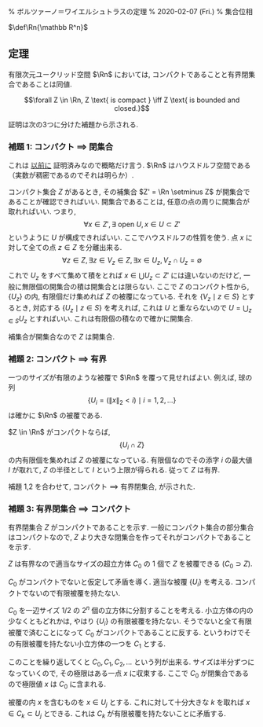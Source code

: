 % ボルツァーノ＝ワイエルシュトラスの定理
% 2020-02-07 (Fri.)
% 集合位相

$\def\Rn{\mathbb R^n}$

## 定理

有限次元ユークリッド空間
$\Rn$
においては,
コンパクトであることと有界閉集合であることは同値.

$$\forall Z \in \Rn, Z \text{ is compact } \iff Z \text{ is bounded and closed.}$$

証明は次の3つに分けた補題から示される.

### 補題 1: コンパクト $\implies$ 閉集合

これは [以前に](topo.html) 証明済みなので概略だけ言う.
$\Rn$ はハウスドルフ空間である（実数が稠密であるのでそれは明らか）.

コンパクト集合 $Z$ があるとき,
その補集合
$Z' = \Rn \setminus Z$ が開集合であることが確認できればいい.
開集合であることは, 任意の点の周りに開集合が取れればいい.
つまり,
$$\forall x \in Z', \exists \text{ open } U, x \in U \subset Z'$$
というように $U$ が構成できればいい.
ここでハウスドルフの性質を使う.
点 $x$ に対して全ての点 $z \in Z$ を分離出来る.
$$\forall z \in Z, \exists z \in V_z \in Z, \exists x \in U_z, V_z \cap U_z = \emptyset$$
これで $U_z$ をすべて集めて積をとれば $x \in \bigcup U_z \subset Z'$ には違いないのだけど, 一般に無限個の開集合の積は開集合とは限らない.
ここで $Z$ のコンパクト性から, $\{ U_z \}$ の内, 有限個だけ集めれば $Z$ の被覆になっている.
それを $\{ V_z \mid z \in S \}$ とするとき, 対応する
$\{ U_z \mid z \in S \}$
を考えれば, これは $U$ と重ならないので
$U = \bigcup_{z \in S} U_z$
とすればいい.
これは有限個の積なので確かに開集合.

補集合が開集合なので $Z$ は開集合.

### 補題 2: コンパクト $\implies$ 有界

一つのサイズが有限のような被覆で $\Rn$ を覆って見せればよい.
例えば, 球の列
$$\{ U_i = ( \| x \|_2 < i ) \mid i = 1,2,\ldots \}$$
は確かに $\Rn$ の被覆である.

$Z \in \Rn$ がコンパクトならば,
$$\{ U_i \cap Z \}$$
の内有限個を集めれば $Z$ の被覆になっている.
有限個なのでその添字 $i$ の最大値 $I$ が取れて,
$Z$ の半径として $I$ という上限が得られる.
従って $Z$ は有界.

補題 1,2 を合わせて, コンパクト $\implies$ 有界閉集合, が示された.

### 補題 3: 有界閉集合 $\implies$ コンパクト

有界閉集合 $Z$ がコンパクトであることを示す.
一般にコンパクト集合の部分集合はコンパクトなので,
$Z$ より大きな閉集合を作ってそれがコンパクトであることを示す.

$Z$ は有界なので適当なサイズの超立方体 $C_0$ の $1$ 個で $Z$ を被覆できる
$(C_0 \supset Z)$.

$C_0$ がコンパクトでないと仮定して矛盾を導く.
適当な被覆 $\{U_i\}$ を考える.
コンパクトでないので有限被覆を持たない.

$C_0$ を一辺サイズ $1/2$ の $2^n$ 個の立方体に分割することを考える.
小立方体の内の少なくともどれかは, やはり $\{U_i\}$ の有限被覆を持たない.
そうでないと全て有限被覆で済むことになって $C_0$ がコンパクトであることに反する.
というわけでその有限被覆を持たない小立方体の一つを $C_1$ とする.

このことを繰り返してくと $C_0, C_1, C_2, \ldots$ という列が出来る.
サイズは半分ずつになっていくので, その極限はある一点 $x$ に収束する.
ここで $C_0$ が閉集合であるので極限値 $x$ は $C_0$ に含まれる.

被覆の内 $x$ を含むものを $x \in U_j$ とする.
これに対して十分大きな $k$ を取れば $x \in C_k \subset U_j$ とできる.
これは $C_k$ が有限被覆を持たないことに矛盾する.
